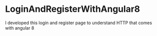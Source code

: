 # LoginAndRegisterWithAngular8

I developed this login and register page to understand HTTP that comes with angular 8

